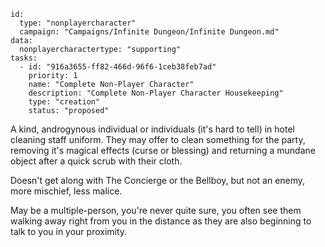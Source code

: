 
```RpgManager4
id: 
  type: "nonplayercharacter"
  campaign: "Campaigns/Infinite Dungeon/Infinite Dungeon.md"
data: 
  nonplayercharactertype: "supporting"
tasks: 
  - id: "916a3655-ff82-466d-96f6-1ceb38feb7ad"
    priority: 1
    name: "Complete Non-Player Character"
    description: "Complete Non-Player Character Housekeeping"
    type: "creation"
    status: "proposed"
```



A kind, androgynous individual or individuals (it's hard to tell) in hotel cleaning staff uniform. They may offer to
clean something for the party, removing it's magical effects (curse or blessing) and returning a mundane object after a
quick scrub with their cloth.

Doesn't get along with The Concierge or the Bellboy, but not an enemy, more mischief, less malice.

May be a multiple-person, you're never quite sure, you often see them walking away right from you in the distance as
they are also beginning to talk to you in your proximity.